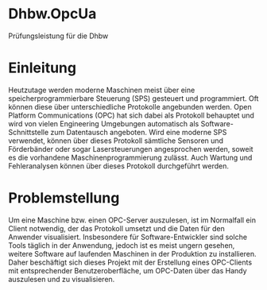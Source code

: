 # Dhbw.OpcUa
Prüfungsleistung für die Dhbw

# Einleitung
Heutzutage werden moderne Maschinen meist über eine speicherprogrammierbare 
Steuerung (SPS) gesteuert und programmiert. Oft können diese über unterschiedliche 
Protokolle angebunden werden. Open Platform Communications (OPC) hat sich dabei 
als Protokoll behauptet und wird von vielen Engineering Umgebungen automatisch als 
Software-Schnittstelle zum Datentausch angeboten.
Wird eine moderne SPS verwendet, können über dieses Protokoll sämtliche Sensoren 
und Förderbänder oder sogar Lasersteuerungen angesprochen werden, soweit es die 
vorhandene Maschinenprogrammierung zulässt. Auch Wartung und Fehleranalysen 
können über dieses Protokoll durchgeführt werden.

# Problemstellung
Um eine Maschine bzw. einen OPC-Server auszulesen, ist im Normalfall ein Client 
notwendig, der das Protokoll umsetzt und die Daten für den Anwender visualisiert.
Insbesondere für Software-Entwickler sind solche Tools täglich in der Anwendung, 
jedoch ist es meist ungern gesehen, weitere Software auf laufenden Maschinen in der 
Produktion zu installieren. Daher beschäftigt sich dieses Projekt mit der Erstellung 
eines OPC-Clients mit entsprechender Benutzeroberfläche, um OPC-Daten über das 
Handy auszulesen und zu visualisieren.
